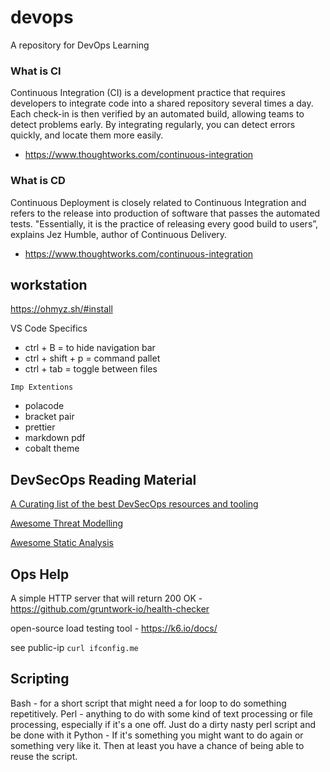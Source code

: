 # devops
A repository for DevOps Learning


### What is CI
Continuous Integration (CI) is a development practice that requires developers to integrate code into a shared repository several times a day. Each check-in is then verified by an automated build, allowing teams to detect problems early.
By integrating regularly, you can detect errors quickly, and locate them more easily.
- https://www.thoughtworks.com/continuous-integration

### What is CD
Continuous Deployment is closely related to Continuous Integration and refers to the release into production of software that passes the automated tests.
"Essentially, it is the practice of releasing every good build to users”, explains Jez Humble, author of Continuous Delivery.
- https://www.thoughtworks.com/continuous-integration

## workstation
https://ohmyz.sh/#install
</p>
VS Code Specifics
</p>

- ctrl + B = to hide navigation bar
- ctrl + shift + p = command pallet
- ctrl + tab = toggle between files

</p>

`Imp Extentions`
- polacode
- bracket pair 
- prettier
- markdown pdf
- cobalt theme


## DevSecOps Reading Material 

[A Curating list of the best DevSecOps resources and tooling](https://github.com/TaptuIT/awesome-devsecops/blob/main/readme.md)

[Awesome Threat Modelling](https://github.com/hysnsec/awesome-threat-modelling)

[Awesome Static Analysis](https://github.com/analysis-tools-dev/static-analysis/)


## Ops Help
A simple HTTP server that will return 200 OK - https://github.com/gruntwork-io/health-checker

open-source load testing tool - https://k6.io/docs/

see public-ip `curl ifconfig.me`


## Scripting 
Bash - for a short script that might need a for loop to do something repetitively.
Perl - anything to do with some kind of text processing or file processing, especially if it's a one off. Just do a dirty nasty perl script and be done with it
Python - If it's something you might want to do again or something very like it. Then at least you have a chance of being able to reuse the script.


